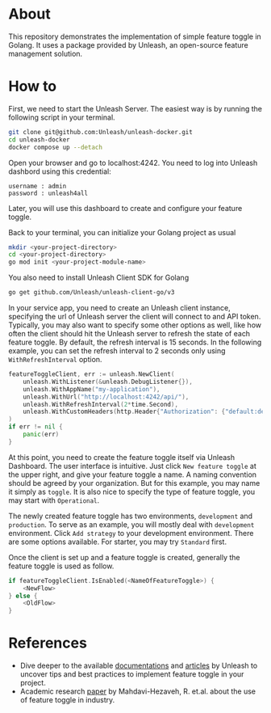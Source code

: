 # About
This repository demonstrates the implementation of simple feature toggle in Golang. It uses a package provided by Unleash, an open-source feature management solution.

# How to
First, we need to start the Unleash Server. The easiest way is by running the following script in your terminal.
```bash
git clone git@github.com:Unleash/unleash-docker.git
cd unleash-docker
docker compose up --detach
```
Open your browser and go to localhost:4242. You need to log into Unleash dashbord using this credential:
```
username : admin
password : unleash4all
```
Later, you will use this dashboard to create and configure your feature toggle.


Back to your terminal, you can initialize your Golang project as usual
```bash
mkdir <your-project-directory>
cd <your-project-directory>
go mod init <your-project-module-name>
```
You also need to install Unleash Client SDK for Golang
```bash
go get github.com/Unleash/unleash-client-go/v3
```
In your service app, you need to create an Unleash client instance, specifying the url of Unleash server the client will connect to and API token. Typically, you may also want to specify some other options as well, like how often the client should hit the Unleash server to refresh the state of each feature toggle. By default, the refresh interval is 15 seconds. In the following example, you can set the refresh interval to 2 seconds only using `WithRefreshInterval` option.
```go
featureToggleClient, err := unleash.NewClient(
	unleash.WithListener(&unleash.DebugListener{}),
	unleash.WithAppName("my-application"),
	unleash.WithUrl("http://localhost:4242/api/"),
	unleash.WithRefreshInterval(2*time.Second),
	unleash.WithCustomHeaders(http.Header{"Authorization": {"default:development.unleash-insecure-api-token"}}),
)
if err != nil {
	panic(err)
}
```
At this point, you need to create the feature toggle itself via Unleash Dashboard. The user interface is intuitive. Just click `New feature toggle` at the upper right, and give your feature toggle a name. A naming convention should be agreed by your organization. But for this example, you may name it simply as `toggle`. It is also nice to specify the type of feature toggle, you may start with `Operational`.

The newly created feature toggle has two environments, `development` and `production`. To serve as an example, you will mostly deal with `development` environment. Click `Add strategy` to your development environment. There are some options available. For starter, you may try `Standard` first.

Once the client is set up and a feature toggle is created, generally the feature toggle is used as follow.
```go
if featureToggleClient.IsEnabled(<NameOfFeatureToggle>) {
	<NewFlow>
} else {
	<OldFlow>
}
```
# References
- Dive deeper to the available [documentations](https://docs.getunleash.io/) and [articles](https://www.getunleash.io/blog/feature-toggle-best-practices) by Unleash to uncover tips and best practices to implement feature toggle in your project.
- Academic research [paper](https://arxiv.org/pdf/1907.06157.pdf) by Mahdavi-Hezaveh, R. et.al. about the use of feature toggle in industry.